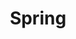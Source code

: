 ---
title: "Spring"
layout: category
permalink: /categories/framework/spring/
author_profile: true
taxonomy: Spring
sidebar:
    nav: "categories"
---